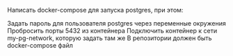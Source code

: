 Написать docker-compose для запуска postgres, при этом:

Задать пароль для пользователя postgres через переменные окружения
Пробросить порты 5432 из контейнера
Подключить контейнер к сети my-pg-network, которую задать там же
В репозитории должен быть docker-compose файл
